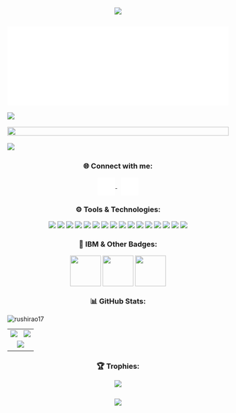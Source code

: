 <h3 align="center">
  <img src="https://capsule-render.vercel.app/api?type=waving&color=gradient&height=100&section=header" />
</h3>

<p align="center">
  <h3 align="center">
  <img align="center" src="https://raw.githubusercontent.com/rushirao17/rushirao17/main/Intro.png" alt="github" height="180" width="600" style="filter: brightness(0) invert(1);" />
  </h3>
</p>

<img src="https://user-images.githubusercontent.com/73097560/115834477-dbab4500-a447-11eb-908a-139a6edaec5c.gif"><br>
<p align="center">
  <a href="https://holopin.io/@rushirao17" target="_blank" rel="noreferrer">
    <img src="https://holopin.io/api/user/board?user=rushirao17" width="100%" height="50%">
  </a>
</p>

<img src="https://user-images.githubusercontent.com/73097560/115834477-dbab4500-a447-11eb-908a-139a6edaec5c.gif"><br>

<h3 align="center">🌐 Connect with me:</h3>
<p align="center">
  <a href="https://www.linkedin.com/in/rushikesh-bhalerao-4a6504228/" target="blank">
    <img align="center" src="https://raw.githubusercontent.com/rushirao17/rushirao17/main/Linkedin.png" alt="linkedin" height="40" width="40" style="filter: brightness(0) invert(1);" />
  </a>
  &nbsp
  <a href="https://github.com/rushirao17" target="blank">
    <img align="center" src="https://raw.githubusercontent.com/rushirao17/rushirao17/main/Github.png" alt="github" height="40" width="40" style="filter: brightness(0) invert(1);" />
  </a>
</p>

<h3 align="center">⚙️ Tools & Technologies:</h3>
<div align="center">
<p>
  <img src="https://img.shields.io/badge/Python-%2361dafb.svg?style=for-the-badge&logo=python&logoColor=black" />
  <img src="https://img.shields.io/badge/SQL-%2361dafb.svg?style=for-the-badge&logo=postgresql&logoColor=black" />
  <img src="https://img.shields.io/badge/MySQL-%2361dafb.svg?style=for-the-badge&logo=mysql&logoColor=black" />
  <img src="https://img.shields.io/badge/GitHub-%2361dafb.svg?style=for-the-badge&logo=github&logoColor=black" />
  <img src="https://img.shields.io/badge/MongoDB-%2361dafb.svg?style=for-the-badge&logo=mongodb&logoColor=black" />
  <img src="https://img.shields.io/badge/Apache%20Hive-%2361dafb.svg?style=for-the-badge&logo=apachehive&logoColor=black" />
  <img src="https://img.shields.io/badge/PySpark-%2361dafb.svg?style=for-the-badge&logo=apachespark&logoColor=black" />
  <img src="https://img.shields.io/badge/Linux-%2361dafb.svg?style=for-the-badge&logo=linux&logoColor=black" />
  <img src="https://img.shields.io/badge/PowerBI-%2361dafb.svg?style=for-the-badge&logo=powerbi&logoColor=black" />
  <img src="https://img.shields.io/badge/AWS-%2361dafb.svg?style=for-the-badge&logo=amazonaws&logoColor=black" />
  <img src="https://img.shields.io/badge/Excel-%2361dafb.svg?style=for-the-badge&logo=microsoft-excel&logoColor=black" />
  <img src="https://img.shields.io/badge/Hadoop-%2361dafb.svg?style=for-the-badge&logo=apachehadoop&logoColor=black" />
  <img src="https://img.shields.io/badge/Kafka-%2361dafb.svg?style=for-the-badge&logo=apachekafka&logoColor=black" />
  <img src="https://img.shields.io/badge/R-%2361dafb.svg?style=for-the-badge&logo=r&logoColor=black" />
  <img src="https://img.shields.io/badge/Airflow-%2361dafb.svg?style=for-the-badge&logo=apacheairflow&logoColor=black" />
  <img src="https://img.shields.io/badge/Cassandra-%2361dafb.svg?style=for-the-badge&logo=apachecassandra&logoColor=black" />
</p>
</div>

<h3 align="center">🏅 IBM & Other Badges:</h3>
<p align="center">
  <img align="center" src="https://images.credly.com/images/84ac9eff-b8a2-4683-846b-f59887a73801/Python_101_Data_Science.png" height="70" width="70">
  <img align="center" src="https://images.credly.com/images/ba34cb1c-4344-43f5-9685-55e2e901c0f0/Data_Analysis_using_Python.png" height="70" width="70">
  <img align="center" src="https://images.credly.com/images/dfd6eb51-4caa-4ffe-b107-85ece064370c/Data_Science_Methodologies.png" height="70" width="70">
</p>

<h3 align="center">📊 GitHub Stats:</h3>
<p align="left">
  <img src="https://komarev.com/ghpvc/?username=rushirao17&label=Profile%20views&color=61dafb&style=flat" alt="rushirao17" />
</p>
<div align="center">
  <table>
    <tr>
      <td>
        <img src="https://github-readme-stats.vercel.app/api?username=rushirao17&theme=react&show_icons=true&hide_border=true&count_private=true" />
      </td>
      <td>
       <img src="https://github-readme-stats.vercel.app/api/top-langs/?username=rushirao17&theme=react&show_icons=true&hide_border=true&layout=compact" />
      </td>
    </tr>
    <tr>
      <td colspan=2 align="center">
       <img src="https://github-readme-streak-stats.herokuapp.com/?user=rushirao17&theme=react&hide_border=true" />
      </td>
    </tr>
  </table>
</div>

<h3 align="center">🏆 Trophies:</h3>
<div align="center">
  <img src="https://github-profile-trophy.vercel.app/?username=rushirao17&theme=juicyfresh&no-frame=true&row=1&&margin-w=20"/>
</div>

<h3 align="center">
  <img src="https://capsule-render.vercel.app/api?type=waving&color=gradient&height=100&section=footer" />
</h3>
